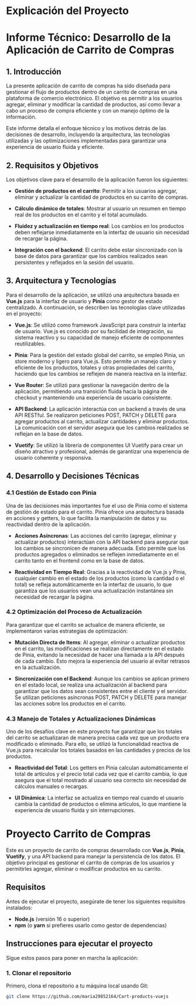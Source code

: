# Explicación del Proyecto 

# Informe Técnico: Desarrollo de la Aplicación de Carrito de Compras

## 1. Introducción

La presente aplicación de carrito de compras ha sido diseñada para gestionar el flujo de productos dentro de un carrito de compras en una plataforma de comercio electrónico. El objetivo es permitir a los usuarios agregar, eliminar y modificar la cantidad de productos, así como llevar a cabo un proceso de compra eficiente y con un manejo óptimo de la información.

Este informe detalla el enfoque técnico y los motivos detrás de las decisiones de desarrollo, incluyendo la arquitectura, las tecnologías utilizadas y las optimizaciones implementadas para garantizar una experiencia de usuario fluida y eficiente.

## 2. Requisitos y Objetivos

Los objetivos clave para el desarrollo de la aplicación fueron los siguientes:

- **Gestión de productos en el carrito**: Permitir a los usuarios agregar, eliminar y actualizar la cantidad de productos en su carrito de compras.

- **Cálculo dinámico de totales**: Mostrar al usuario un resumen en tiempo real de los productos en el carrito y el total acumulado.

- **Fluidez y actualización en tiempo real**: Los cambios en los productos deben reflejarse inmediatamente en la interfaz de usuario sin necesidad de recargar la página.

- **Integración con el backend**: El carrito debe estar sincronizado con la base de datos para garantizar que los cambios realizados sean persistentes y reflejados en la sesión del usuario.

## 3. Arquitectura y Tecnologías

Para el desarrollo de la aplicación, se utilizó una arquitectura basada en **Vue.js** para la interfaz de usuario y **Pinia** como gestor de estado centralizado. A continuación, se describen las tecnologías clave utilizadas en el proyecto:

- **Vue.js**: Se utilizó como framework JavaScript para construir la interfaz de usuario. Vue.js es conocido por su facilidad de integración, su sistema reactivo y su capacidad de manejo eficiente de componentes reutilizables.

- **Pinia**: Para la gestión del estado global del carrito, se empleó Pinia, un store moderno y ligero para Vue.js. Esto permite un manejo claro y eficiente de los productos, totales y otras propiedades del carrito, haciendo que los cambios se reflejen de manera reactiva en la interfaz.

- **Vue Router**: Se utilizó para gestionar la navegación dentro de la aplicación, permitiendo una transición fluida hacia la página de checkout y manteniendo una experiencia de usuario consistente.

- **API Backend**: La aplicación interactúa con un backend a través de una API RESTful. Se realizaron peticiones POST, PATCH y DELETE para agregar productos al carrito, actualizar cantidades y eliminar productos. La comunicación con el servidor asegura que los cambios realizados se reflejan en la base de datos.

- **Vuetify**: Se utilizó la librería de componentes UI Vuetify para crear un diseño atractivo y profesional, además de garantizar una experiencia de usuario coherente y responsiva.

## 4. Desarrollo y Decisiones Técnicas

### 4.1 Gestión de Estado con Pinia

Una de las decisiones más importantes fue el uso de Pinia como el sistema de gestión de estado para el carrito. Pinia ofrece una arquitectura basada en acciones y getters, lo que facilita la manipulación de datos y su reactividad dentro de la aplicación.

- **Acciones Asíncronas**: Las acciones del carrito (agregar, eliminar y actualizar productos) interactúan con la API backend para asegurar que los cambios se sincronicen de manera adecuada. Esto permite que los productos agregados o eliminados se reflejen inmediatamente en el carrito tanto en el frontend como en la base de datos.

- **Reactividad en Tiempo Real**: Gracias a la reactividad de Vue.js y Pinia, cualquier cambio en el estado de los productos (como la cantidad o el total) se refleja automáticamente en la interfaz de usuario, lo que garantiza que los usuarios vean una actualización instantánea sin necesidad de recargar la página.

### 4.2 Optimización del Proceso de Actualización

Para garantizar que el carrito se actualice de manera eficiente, se implementaron varias estrategias de optimización:

- **Mutación Directa de Items**: Al agregar, eliminar o actualizar productos en el carrito, las modificaciones se realizan directamente en el estado de Pinia, evitando la necesidad de hacer una llamada a la API después de cada cambio. Esto mejora la experiencia del usuario al evitar retrasos en la actualización.

- **Sincronización con el Backend**: Aunque los cambios se aplican primero en el estado local, se realiza una actualización al backend para garantizar que los datos sean consistentes entre el cliente y el servidor. Se utilizan peticiones asíncronas POST, PATCH y DELETE para manejar las acciones sobre los productos en el carrito.

### 4.3 Manejo de Totales y Actualizaciones Dinámicas

Uno de los desafíos clave en este proyecto fue garantizar que los totales del carrito se actualizaran de manera precisa cada vez que un producto era modificado o eliminado. Para ello, se utilizó la funcionalidad reactiva de Vue.js para recalcular los totales basados en las cantidades y precios de los productos.

- **Reactividad del Total**: Los getters en Pinia calculan automáticamente el total de artículos y el precio total cada vez que el carrito cambia, lo que asegura que el total mostrado al usuario sea correcto sin necesidad de cálculos manuales o recargas.

- **UI Dinámica**: La interfaz se actualiza en tiempo real cuando el usuario cambia la cantidad de productos o elimina artículos, lo que mantiene la experiencia de usuario fluida y sin interrupciones.



# Proyecto Carrito de Compras

Este es un proyecto de carrito de compras desarrollado con **Vue.js**, **Pinia**, **Vuetify**, y una API backend para manejar la persistencia de los datos. El objetivo principal es gestionar el carrito de compras de los usuarios y permitirles agregar, eliminar o modificar productos en su carrito.

## Requisitos

Antes de ejecutar el proyecto, asegúrate de tener los siguientes requisitos instalados:

- **Node.js** (versión 16 o superior)
- **npm** (o **yarn** si prefieres usarlo como gestor de dependencias)

## Instrucciones para ejecutar el proyecto

Sigue estos pasos para poner en marcha la aplicación:

### 1. Clonar el repositorio

Primero, clona el repositorio a tu máquina local usando Git:

```bash
git clone https://github.com/maria29852164/Cart-products-vuejs